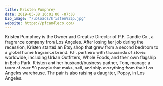 ```yaml
---
title: Kristen Pumphrey
date: 2019-05-08 16:01:00 -07:00
bio_image: "/uploads/kristen%20p.jpg"
website: https://pfcandleco.com/
---
```


Kristen Pumphrey is the Owner and Creative Director of P.F. Candle Co., a fragrance company from Los Angeles. After losing her job during the recession, Kristen started an Etsy shop that grew from a second bedroom to a global home fragrance brand. P.F. partners with thousands of stores worldwide, including Urban Outfitters, Whole Foods, and their own flagship in Echo Park. Kristen and her husband/business partner, Tom, manage a team of over 50 people that make, sell, and ship everything from their Los Angeles warehouse. The pair is also raising a daughter, Poppy, in Los Angeles.